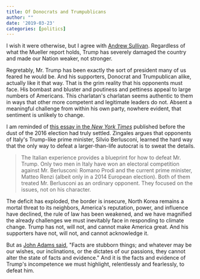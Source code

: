```yaml
---
title: Of Donocrats and Trumpublicans
author: ""
date: '2019-03-23'
categories: [politics]
---
```


I wish it were otherwise, but I agree with [Andrew Sullivan](https://nymag.com/intelligencer/2019/03/trump-is-a-massive-failure-and-getting-exactly-what-he-wants.html).
Regardless of what the Mueller report holds, Trump has severely damaged the country and made our Nation weaker, not stronger.

Regretably, Mr. Trump has been exactly the sort of president many of us feared he would be.
And his supporters, Donocrat and Trumpublican alike, actually like it that way.
That is the grim reality that his opponents must face.
His bombast and bluster and poutiness and pettiness appeal to large numbers of Americans.
This charlatan's charlatan seems authentic to them in ways that other more competent and legitimate leaders do not.
Absent a meaningful challenge from within his own party, nowhere evident, that sentiment is unlikely to change.

I am reminded of [this essay in the *New York Times*](https://www.nytimes.com/2016/11/18/opinion/the-right-way-to-resist-trump.html) published before the dust of the 2016 election had truly settled.
Zingales argues that opponents of Italy's Trump-like prime minister, Silvio Berlusconi, learned the hard way that the only way to defeat a larger-than-life autocrat is to sweat the details.

>The Italian experience provides a blueprint for how to defeat Mr. Trump. Only two men in Italy have won an electoral competition against Mr. Berlusconi: Romano Prodi and the current prime minister, Matteo Renzi (albeit only in a 2014 European election). Both of them treated Mr. Berlusconi as an ordinary opponent. They focused on the issues, not on his character.

The deficit has exploded, the border is insecure, North Korea remains a mortal threat to its neighbors, America's reputation, power, and influence have declined, the rule of law has been weakened, and we have magnified the already challenges we must inevitably face in responding to climate change.
Trump has not, will not, and cannot make America great.
And his supporters have not, will not, and cannot acknowledge it.

But as [John Adams said](https://www.brainyquote.com/quotes/john_adams_134175), "Facts are stubborn things; and whatever may be our wishes, our inclinations, or the dictates of our passions, they cannot alter the state of facts and evidence."
And it is the facts and evidence of Trump's incompetence we must highlight, relentlessly and fearlessly, to defeat him.
